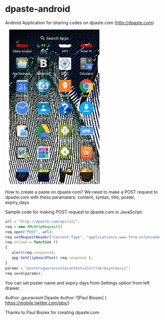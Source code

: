 # dpaste-android
Android Application for sharing codes on dpaste.com  (http://dpaste.com)

![ScreenShot]( https://github.com/gauravssnl/dpaste-android/blob/master/20180329_124139.gif )

How to create a paste on dpaste.com?
We need to make a POST request to dpaste.com with thess paramaters:
content, syntax, title, poster, expiry_days

Sample code for making POST request to dpaste.com in JavaScript:
 ```javascript
url = "http://dpaste.com/api/v2/";
req = new XMLHttpRequest()
req.open("POST", url);
req.setRequestHeader("Content-Type", "application/x-www-form-urlencoded");
req.onload = function ()
{
	alert(req.response);
	app.SetClipboardText( req.response );
}
 params = "poster=gauravssnl&content=alert(ok)&syntax=js";
req.send(params);

```

You can set poster name and expiry days from Settings option from left drawer.

Author: gauravssnl
Dpaste Author: ![Paul Bissex] ( https://mobile.twitter.com/pbx/)

Thanks to Paul Bissex for creating dpaste.com
